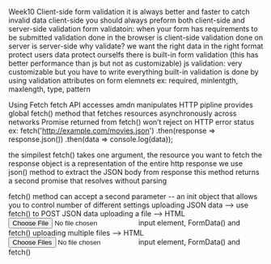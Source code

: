Week10
Client-side form validation
it is always better and faster to catch invalid data client-side
you should always preform both client-side and server-side validation
form validatoin: when your form has requirements to be submitted
validation done in the browser is client-side
validation done on server is server-side 
why validate?
    we want the right data in the right format
    protect users data
    protect ourselfs
there is built-in form validation (this has better performance than js but not as customizable)
js validation: very customizable but you have to write everything
built-in validation is done by using validation attributes on form elemnets
    ex: required, minlentgth, maxlength, type, pattern

Using Fetch
fetch API accesses amdn manipulates HTTP pipline
provides global fetch() method that fetches resources asynchronously across networks
Promise returned from fetch() won’t reject on HTTP error status
    ex: fetch('http://example.com/movies.json')
     .then(response => response.json())
     .then(data => console.log(data));

the simpilest fetch() takes one argument, the resource you want to fetch
the response object is a representation of the entire http response
we use json() method to extract the JSON body from response
this method returns a second promise that resolves without parsing

fetch() method can accept a second parameter -- an init object that allows you to control number of different settings
uploading JSON data --> use fetch() to POST JSON data
uploading a file --> HTML <input type="file" /> input element, FormData() and fetch()
uploading multiple files -->  HTML <input type="file" multiple /> input element, FormData() and fetch()
